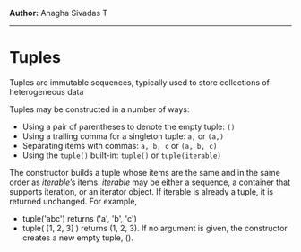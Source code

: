 **Author:** Anagha Sivadas T

***

# Tuples

Tuples are immutable sequences, typically used to store collections of heterogeneous data

Tuples may be constructed in a number of ways:

 *  Using a pair of parentheses to denote the empty tuple: `()`
 *  Using a trailing comma for a singleton tuple: `a,` or `(a,)`
 *  Separating items with commas: `a, b, c` or `(a, b, c)`
 *  Using the `tuple()` built-in: `tuple()` or `tuple(iterable)`

The constructor builds a tuple whose items are the same and in the same order as *iterable*’s items.
 *iterable* may be either a sequence, a container that supports iteration, or an iterator object.
 If iterable is already a tuple, it is returned unchanged.
 For example,
* tuple('abc') returns ('a', 'b', 'c') 
* tuple( [1, 2, 3] ) returns (1, 2, 3).
If no argument is given, the constructor creates a new empty tuple, ().
